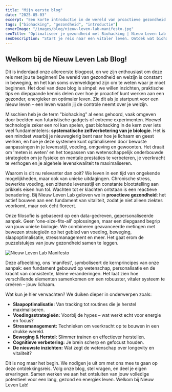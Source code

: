 ```yaml
---
title: "Mijn eerste blog"
date: "2025-05-03"
excerpt: "Een korte introductie in de wereld van proactieve gezondheid."
tags: ["biohacking", "gezondheid", "introductie"]
coverImage: "/images/blog/nieuw-leven-lab-manifesto.jpg"
seoTitle: "Optimaliseer je gezondheid met Biohacking | Nieuw Leven Lab Intro"
seoDescription: "Start je reis naar een vitaler leven. Ontdek wat biohacking inhoudt en hoe Nieuw Leven Lab je helpt je gezondheid te optimaliseren."
---
```


## Welkom bij de Nieuw Leven Lab Blog!

Dit is inderdaad onze allereerste blogpost, en we zijn enthousiast om deze reis met jou te beginnen! De wereld van gezondheid en welzijn is constant in beweging, en het kan soms overweldigend zijn om te weten waar je moet beginnen. Het doel van deze blog is simpel: we willen inzichten, praktische tips en diepgaande kennis delen over hoe je proactief kunt werken aan een gezonder, energieker en optimaler leven. Zie dit als je startpunt voor een nieuw leven – een leven waarin jij de controle neemt over je welzijn.

Misschien heb je de term "biohacking" al eens gehoord, vaak omgeven door beelden van futuristische gadgets of extreme experimenten. Hoewel technologie zeker een rol kan spelen, gaat biohacking in de kern over iets veel fundamentelers: **systematische zelfverbetering van je biologie**. Het is een mindset waarbij je nieuwsgierig bent naar hoe je lichaam en geest werken, en hoe je deze systemen kunt optimaliseren door bewuste aanpassingen in je levensstijl, voeding, omgeving en gewoonten. Het draait om 'meten is weten' en het toepassen van wetenschappelijk onderbouwde strategieën om je fysieke en mentale prestaties te verbeteren, je veerkracht te verhogen en je algehele levenskwaliteit te maximaliseren.

Waarom is dit nu relevanter dan ooit? We leven in een tijd van ongekende mogelijkheden, maar ook van unieke uitdagingen. Chronische stress, bewerkte voeding, een zittende levensstijl en constante blootstelling aan prikkels eisen hun tol. Wachten tot er klachten ontstaan is een reactieve benadering. Bij Nieuw Leven Lab geloven we in **proactieve gezondheid**: het actief bouwen aan een fundament van vitaliteit, zodat je niet alleen ziektes voorkomt, maar ook écht floreert.

Onze filosofie is gebaseerd op een data-gedreven, gepersonaliseerde aanpak. Geen 'one-size-fits-all' oplossingen, maar een diepgaand begrip van jouw unieke biologie. We combineren geavanceerde metingen met bewezen strategieën op het gebied van voeding, beweging, slaapoptimalisatie, stressmanagement en meer. Het gaat erom de puzzelstukjes van jouw gezondheid samen te leggen.

![Nieuw Leven Lab Manifesto](/images/blog/nieuw-leven-lab-manifesto.jpg "De kernprincipes van Nieuw Leven Lab's benadering")

Deze afbeelding, ons 'manifest', symboliseert de kernprincipes van onze aanpak: een fundament gebouwd op wetenschap, personalisatie en de kracht van consistente, kleine veranderingen. Het laat zien hoe verschillende elementen samenkomen om een robuuster, vitaler systeem te creëren – jouw lichaam.

Wat kun je hier verwachten? We duiken dieper in onderwerpen zoals:

- **Slaapoptimalisatie:** Van tracking tot routines die je herstel maximaliseren.
- **Voedingsstrategieën:** Voorbij de hypes – wat werkt echt voor energie en focus?
- **Stressmanagement:** Technieken om veerkracht op te bouwen in een drukke wereld.
- **Beweging & Herstel:** Slimmer trainen en effectiever herstellen.
- **Cognitieve verbetering:** Je brein scherp en gefocust houden.
- **De nieuwste inzichten:** Wat zegt de wetenschap over longevity en vitaliteit?

Dit is nog maar het begin. We nodigen je uit om met ons mee te gaan op deze ontdekkingsreis. Volg onze blog, stel vragen, en deel je eigen ervaringen. Samen werken we aan het ontsluiten van jouw volledige potentieel voor een lang, gezond en energiek leven. Welkom bij Nieuw Leven Lab!
